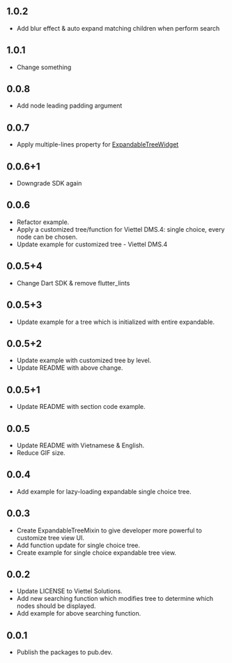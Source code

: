 ## 1.0.2
* Add blur effect & auto expand matching children when perform search 

## 1.0.1
* Change something

## 0.0.8
* Add node leading padding argument

## 0.0.7
* Apply multiple-lines property for [ExpandableTreeWidget](lib/views/expandable_tree_widget.dart)

## 0.0.6+1
* Downgrade SDK again

## 0.0.6
* Refactor example.
* Apply a customized tree/function for Viettel DMS.4: single choice, every node can be chosen.
* Update example for customized tree - Viettel DMS.4

## 0.0.5+4
* Change Dart SDK & remove flutter_lints

## 0.0.5+3
* Update example for a tree which is initialized with entire expandable.

## 0.0.5+2
* Update example with customized tree by level.
* Update README with above change.

## 0.0.5+1
* Update README with section code example.

## 0.0.5

* Update README with Vietnamese & English.
* Reduce GIF size.

## 0.0.4

* Add example for lazy-loading expandable single choice tree.

## 0.0.3

* Create ExpandableTreeMixin to give developer more powerful to customize tree view UI.
* Add function update for single choice tree.
* Create example for single choice expandable tree view.

## 0.0.2

* Update LICENSE to Viettel Solutions.
* Add new searching function which modifies tree to determine which nodes should be displayed.
* Add example for above searching function.

## 0.0.1

* Publish the packages to pub.dev.
